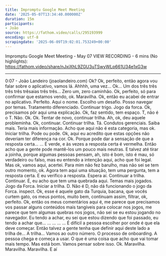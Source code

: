 ```yaml
---
title: Impromptu Google Meet Meeting
date: '2025-05-07T13:34:40.000000Z'
duration: 15m
participants:
- João
source: https://fathom.video/calls/295193999
encoding: utf-8
scrapingdate: '2025-06-09T19:02:01.753249+00:00'
---
```


Impromptu Google Meet Meeting - May 07
VIEW RECORDING - 6 mins (No highlights): https://fathom.video/share/nJxiXhL9ZGU3uTSwyWLp661U34e1xG3w

---

0:07 - João Landeiro (joaolandeiro.com)
  Ok? Ok, perfeito, então agora vou falar sobre o aplicativo, vamos lá. Ahhhh, uma vez... Ok... Um dos três três três três trêsaias três três...  Zero um, zero caminhão. Ok, perfeito, só para confirmar que estamos vendo, ok. Maravilha. Ok, então eu acabei de entrar no aplicativo.  Perfeito. Aqui o nome. Escolho um desafio. Posso navegar por temas. Tratamento diferenciado. Continuar trigo. Jogo da forca. Ok, precisamos pôr aqui uma explicação.  Ok, faz sentido, tem espaço. T, não é o T. Não. Ok. Ok. Tentar de novo, continuar trilha. Ah, ok, deu aquele probleminha.  Ok, continuar. Continuar trilha. Tá. Condutos gerenciais. Saiba mais. Teria mais informação. Acho que aqui não é esta categoria, mas ok.  Iniciar trilha. Pode ou pode. Ok, aqui eu acredito que estas opções não deveriam ter diferença na cor. Ok. Porque pode dar a sensação de que a resposta certa...  ... É verde, e às vezes a resposta certa é vermelha. Então acho que a gente pode mantê-los um pouco mais neutras.  E talvez até tirar a joinha, porque algumas pessoas pensam, ah, isto é bom, isto é mau, só verdadeiro ou falso, mas eu entendo a intenção aqui, acho que foi legal.  Mas ok, vamos aqui, acertei. Para mim não fez barulho, mas não sei se tem outro momento, ok. Agora tem aqui uma situação, tem uma pergunta, tem a resposta certa.  E eu verifico a resposta. Espera aí. Continuar a trilha. Continuar. É, eu acho que tem uma quebrada aqui. Temas mais jogados.  Jogo da Forca. Iniciar a trilha. D. Não é D, não dá funcionando o jogo da Forca. inspect. Ok, esse é aquele gato da Turquia, bacana, que vocês curtem gato, os meus pontos, muito bem, continuam assim, filtrar, ok, perfeito.  Ok, então os meus comentários aqui é, me parece que precisamos vos passar alguns conteúdos mais tangíveis para colocar nos jogos, me parece que tem algumas quebras nos jogos, não sei se eu estou jogando no navegador.  Eu tendo a achar, eu sei que estou dizendo que foi passado, eu tendo a achar que... ... ... ...  ... É difícil a pessoa escolher por onde é que ela deve começar. Então talvez a gente tenha que definir aqui deste lado a trilha de...  A trilha... Vamos ao outro número. O processo de onboarding. A pessoa chega e começa a usar. O que é uma coisa que acho que vai tomar mais tempo.  Mas está bom. Vamos pensar sobre isso. Ok. Maravilha. Maravilha. Maravilha. E aí